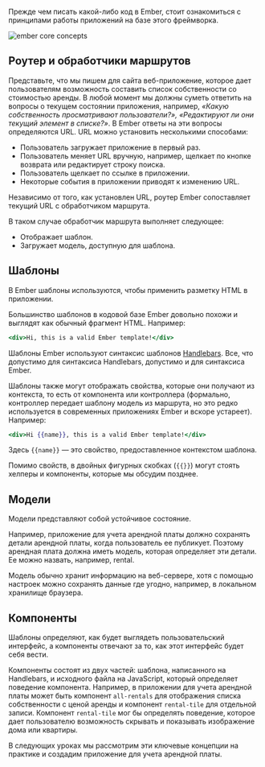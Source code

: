 Прежде чем писать какой-либо код в Ember, стоит ознакомиться с принципами работы приложений на базе этого фреймворка.

![ember core concepts](/static/images/guides/ember-core-concepts/ember-core-concepts.png)

## Роутер и обработчики маршрутов

Представьте, что мы пишем для сайта веб-приложение, которое дает пользователям возможность составить список собственности со стоимостью аренды. В любой момент мы должны суметь ответить на вопросы о текущем состоянии приложения, например, *«Какую собственность просматривают пользователи?», «Редактируют ли они текущий элемент в списке?»*. В Ember ответы на эти вопросы определяются URL. 
URL можно установить несколькими способами:

* Пользователь загружает приложение в первый раз.
* Пользователь меняет URL вручную, например, щелкает по кнопке возврата или редактирует строку поиска.
* Пользователь щелкает по ссылке в приложении.
* Некоторые события в приложении приводят к изменению URL.

Независимо от того, как установлен URL, роутер Ember сопоставляет текущий URL с обработчиком маршрута. 

В таком случае обработчик маршрута выполняет следующее:

* Отображает шаблон.
* Загружает модель, доступную для шаблона.

## Шаблоны

В Ember шаблоны используются, чтобы применить разметку HTML в приложении.

Большинство шаблонов в кодовой базе Ember довольно похожи и выглядят как обычный фрагмент HTML. Например:

```hbs
<div>Hi, this is a valid Ember template!</div>
```

Шаблоны Ember используют синтаксис шаблонов [Handlebars](http://handlebarsjs.com/). Все, что допустимо для синтаксиса Handlebars, допустимо и для синтаксиса Ember.

Шаблоны также могут отображать свойства, которые они получают из контекста, то есть от компонента или контроллера (формально, контроллер передает шаблону модель из маршрута, но это редко используется в современных приложениях Ember и вскоре устареет). Например:

```hbs
<div>Hi {{name}}, this is a valid Ember template!</div>
```

Здесь `{{name}}` — это свойство, предоставленное контекстом шаблона.

Помимо свойств, в двойных фигурных скобках (`{{}}`) могут стоять хелперы и компоненты, которые мы обсудим позднее.

## Модели

Модели представляют собой устойчивое состояние.

Например, приложение для учета арендной платы должно сохранять детали арендной платы, когда пользователь ее публикует. Поэтому арендная плата должна иметь модель, которая определяет эти детали. Ее можно назвать, например, rental.

Модель обычно хранит информацию на веб-сервере, хотя с помощью настроек можно сохранять данные где угодно, например, в локальном хранилище браузера.

## Компоненты

Шаблоны определяют, как будет выглядеть пользовательский интерфейс, а компоненты отвечают за то, как этот интерфейс будет себя вести.

Компоненты состоят из двух частей: шаблона, написанного на Handlebars, и исходного файла на JavaScript, который определяет поведение компонента. Например, в приложении для учета арендной платы может быть компонент `all-rentals` для отображения списка собственности с ценой аренды и компонент `rental-tile` для отдельной записи. Компонент `rental-tile` мог бы определять поведение, которое дает пользователю возможность скрывать и показывать изображение дома или квартиры.

В следующих уроках мы рассмотрим эти ключевые концепции на практике и создадим приложение для учета арендной платы.